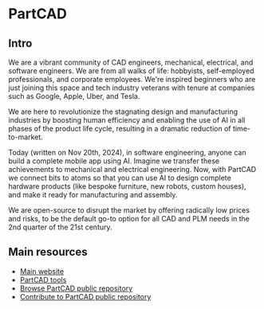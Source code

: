 # PartCAD

## Intro

We are a vibrant community of CAD engineers, mechanical, electrical, and software engineers.
We are from all walks of life: hobbyists, self-employed professionals, and corporate employees.
We're inspired beginners who are just joining this space and
tech industry veterans with tenure at companies such as Google, Apple, Uber, and Tesla.

We are here to revolutionize the stagnating design and manufacturing industries
by boosting human efficiency and enabling the use of AI in all phases of the product life cycle,
resulting in a dramatic reduction of time-to-market.

Today (written on Nov 20th, 2024), in software engineering, anyone can build a complete mobile app using AI.
Imagine we transfer these achievements to mechanical and electrical engineering.
Now, with PartCAD we connect bits to atoms so that you can use AI to design complete hardware products
(like bespoke furniture, new robots, custom houses), and make it ready for manufacturing and assembly.

We are open-source to disrupt the market by offering radically low prices and risks,
to be the default go-to option for all CAD and PLM needs in the 2nd quarter of the 21st century.

## Main resources

- [Main website](https://partcad.org/)
- [PartCAD tools](https://github.com/partcad/partcad/)
- [Browse PartCAD public repository](https://partcad.org/repository)
- [Contribute to PartCAD public repository](https://github.com/partcad/partcad-index/)
